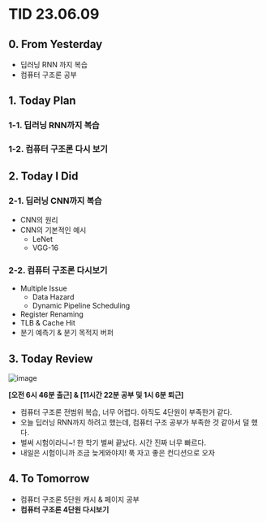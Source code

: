 # TID 23.06.09

## 0. From Yesterday

- 딥러닝 RNN 까지 복습
- 컴퓨터 구조론 공부

## 1. Today Plan

### 1-1. 딥러닝 RNN까지 복습

### 1-2. 컴퓨터 구조론 다시 보기

## 2. Today I Did

### 2-1. 딥러닝 CNN까지 복습

- CNN의 원리
- CNN의 기본적인 예시
    - LeNet
    - VGG-16

### 2-2. 컴퓨터 구조론 다시보기

- Multiple Issue
    - Data Hazard
    - Dynamic Pipeline Scheduling
- Register Renaming
- TLB & Cache Hit
- 분기 예측기 & 분기 목적지 버퍼

## 3. Today Review

![image](https://github.com/whisoo98/Today-I-Did/assets/71370211/dc3e9445-cfce-4fac-9387-116f051d2e39)

**[오전 6시 46분 출근] & [11시간 22분 공부 및 1시 6분 퇴근]**

- 컴퓨터 구조론 전범위 복습, 너무 어렵다. 아직도 4단원이 부족한거 같다.
- 오늘 딥러닝 RNN까지 하려고 했는데, 컴퓨터 구조 공부가 부족한 것 같아서 덜 했다.
- 벌써 시험이라니~! 한 학기 벌써 끝났다. 시간 진짜 너무 빠르다.
- 내일은 시험이니까 조금 늦게와야지! 푹 자고 좋은 컨디션으로 오자

## 4. To Tomorrow

- 컴퓨터 구조론 5단원 캐시 & 페이지 공부
- **컴퓨터 구조론 4단원 다시보기**
